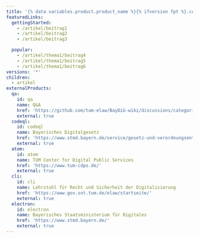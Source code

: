 ```yaml
---
title: '{% data variables.product.product_name %}{% ifversion fpt %}.com{% endif %} Help Documentation'
featuredLinks:
  gettingStarted:
    - /artikel/beitrag1
    - /artikel/beitrag2
    - /artikel/beitrag3

  popular:
    - /artikel/thema1/beitrag4
    - /artikel/thema1/beitrag5
    - /artikel/thema1/beitrag6
versions: '*'
children:
  - artikel
externalProducts:
  qa:
    id: qa
    name: Q&A
    href: 'https://github.com/tum-elaw/BayDiG-wiki/discussions/categories/q-a'
    external: true
  codeql:
    id: codeql
    name: Bayerisches Digitalgesetz
    href: 'https://www.stmd.bayern.de/service/gesetz-und-verordnungsentwuerfe/'
    external: true
  atom:
    id: atom
    name: TUM Center for Digital Public Services
    href: 'https://www.tum-cdps.de/'
    external: true
  cli:
    id: cli
    name: Lehrstuhl für Recht und Sicherheit der Digitalisierung
    href: 'https://www.gov.sot.tum.de/elaw/startseite/'
    external: true
  electron:
    id: electron
    name: Bayerisches Staatsministerium für Digitales
    href: 'https://www.stmd.bayern.de/'
    external: true
---
```



